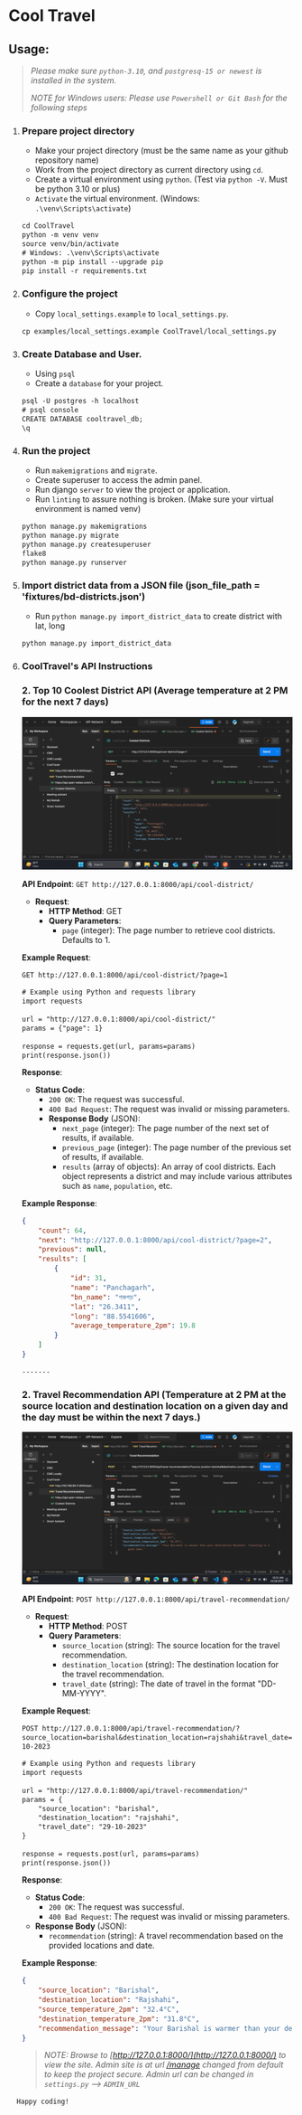 # Cool Travel
## __Usage:__
>
> _Please make sure `python-3.10`, and `postgresq-15 or newest` is installed in the system._
>
> _NOTE for Windows users: Please use `Powershell or Git Bash` for the following steps_

1. ### Prepare project directory
    - Make your project directory (must be the same name as your github repository name)
    - Work from the project directory as current directory using `cd`.
    - Create a virtual environment using `python`. (Test via `python -V`. Must be python 3.10 or plus)
    - `Activate` the virtual environment. (Windows: `.\venv\Scripts\activate`)
    ```shell script
    cd CoolTravel
    python -m venv venv
    source venv/bin/activate
    # Windows: .\venv\Scripts\activate
    python -m pip install --upgrade pip
    pip install -r requirements.txt
    ```
2. ### Configure the project
    - Copy `local_settings.example` to `local_settings.py`.
    ```shell script
    cp examples/local_settings.example CoolTravel/local_settings.py
    ```

3. ### Create Database and User.
    - Using `psql`
    - Create a `database` for your project.
    ```shell script
    psql -U postgres -h localhost
    # psql console 
    CREATE DATABASE cooltravel_db;
    \q
    ```

4. ### Run the project
    - Run `makemigrations` and `migrate`.
    - Create superuser to access the admin panel.
    - Run django `server` to view the project or application.
    - Run `linting` to assure nothing is broken. (Make sure your virtual environment is named venv)
    ```shell script
    python manage.py makemigrations
    python manage.py migrate
    python manage.py createsuperuser
    flake8
    python manage.py runserver
    ```
5. ### Import district data from a JSON file (json_file_path = 'fixtures/bd-districts.json')
    - Run `python manage.py import_district_data` to create district with lat, long
    ```shell script
    python manage.py import_district_data
    ```

6. ### CoolTravel's API Instructions
    ### 2. Top 10 Coolest District API (Average temperature at 2 PM for the next 7 days)
    ![GitHub Logo](https://github.com/rajibconf/CoolTravel/blob/main/staticfiles/images/coolest_district.png)

    **API Endpoint**: `GET http://127.0.0.1:8000/api/cool-district/`
    - **Request**:
        - **HTTP Method**: GET
        - **Query Parameters**:
            - `page` (integer): The page number to retrieve cool districts. Defaults to 1.
    
    **Example Request**:
    ```http
    GET http://127.0.0.1:8000/api/cool-district/?page=1
    ```
    ```shell script
    # Example using Python and requests library
    import requests

    url = "http://127.0.0.1:8000/api/cool-district/"
    params = {"page": 1}

    response = requests.get(url, params=params)
    print(response.json())
    ```
    **Response**:
    - **Status Code**:
        - `200 OK`: The request was successful.
        - `400 Bad Request`: The request was invalid or missing parameters.
        - **Response Body** (JSON):
            - `next_page` (integer): The page number of the next set of results, if available.
            - `previous_page` (integer): The page number of the previous set of results, if available.
            - `results` (array of objects): An array of cool districts. Each object represents a district and may include various attributes such as `name`, `population`, etc.
    
    **Example Response**:
    ```json
    {
        "count": 64,
        "next": "http://127.0.0.1:8000/api/cool-district/?page=2",
        "previous": null,
        "results": [
            {
                "id": 31,
                "name": "Panchagarh",
                "bn_name": "পঞ্চগড়",
                "lat": "26.3411",
                "long": "88.5541606",
                "average_temperature_2pm": 19.8
            }
        ]
    }
    ```

    ```shell script
    -------
    ```
    
    ### 2. Travel Recommendation API (Temperature at 2 PM at the source location and destination location on a given day and the day must be within the next 7 days.)
    
    ![GitHub Logo](https://github.com/rajibconf/CoolTravel/blob/main/staticfiles/images/travel_recommendation.png)

    **API Endpoint**: `POST http://127.0.0.1:8000/api/travel-recommendation/`
    - **Request**:
        - **HTTP Method**: POST
        - **Query Parameters**:
            - `source_location` (string): The source location for the travel recommendation.
            - `destination_location` (string): The destination location for the travel recommendation.
            - `travel_date` (string): The date of travel in the format "DD-MM-YYYY".

    **Example Request**:
    ```http
    POST http://127.0.0.1:8000/api/travel-recommendation/?source_location=barishal&destination_location=rajshahi&travel_date=29-10-2023
    ```

    ```shell script
    # Example using Python and requests library
    import requests

    url = "http://127.0.0.1:8000/api/travel-recommendation/"
    params = {
        "source_location": "barishal",
        "destination_location": "rajshahi",
        "travel_date": "29-10-2023"
    }

    response = requests.post(url, params=params)
    print(response.json())
    ```
    **Response**:
    - **Status Code**:
        - `200 OK`: The request was successful.
        - `400 Bad Request`: The request was invalid or missing parameters.
    - **Response Body** (JSON):
        - `recommendation` (string): A travel recommendation based on the provided locations and date.

    **Example Response**:
    ```json
    {
        "source_location": "Barishal",
        "destination_location": "Rajshahi",
        "source_temperature_2pm": "32.4°C",
        "destination_temperature_2pm": "31.8°C",
        "recommendation_message": "Your Barishal is warmer than your destination Rajshahi. Traveling is a good idea."
    }
    ```

   > _NOTE: Browse to [http://127.0.0.1:8000/](http://127.0.0.1:8000/) to view the site. Admin site is at url [/manage](http://127.0.0.1:8000/manage) changed from default to keep the project secure. Admin url can be changed in `settings.py` --> `ADMIN_URL`_
 
```
  Happy coding!
```
